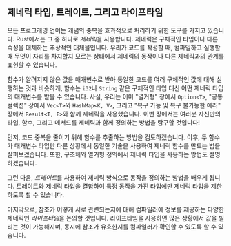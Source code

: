 ## 제네릭 타입, 트레이트, 그리고 라이프타임

모든 프로그래밍 언어는 개념의 중복을 효과적으로 처리하기 위한 도구를 가지고 있습니다. Rust에서는 그 중 하나로 *제네릭*을 사용합니다. 제네릭은 구체적인 타입이나 다른 속성을 대체하는 추상적인 대체물입니다. 우리가 코드를 작성할 때, 컴파일하고 실행할 때 무엇이 자리를 차지할지 모르는 상태에서 제네릭의 동작이나 다른 제네릭과의 관계를 표현할 수 있습니다.

함수가 알려지지 않은 값을 매개변수로 받아 동일한 코드를 여러 구체적인 값에 대해 실행하는 것과 비슷하게, 함수는 `i32`나 `String` 같은 구체적인 타입 대신 어떤 제네릭 타입의 매개변수를 받을 수 있습니다. 사실, 우리는 이미 "열거형" 장에서 `Option<T>`, "공통 컬렉션" 장에서 `Vec<T>`와 `HashMap<K, V>`, 그리고 "복구 가능 및 복구 불가능한 에러" 장에서 `Result<T, E>`와 함께 제네릭을 사용했습니다. 이번 장에서는 여러분 자신만의 타입, 함수, 그리고 메서드를 제네릭과 함께 정의하는 방법을 탐구할 것입니다!

먼저, 코드 중복을 줄이기 위해 함수를 추출하는 방법을 검토하겠습니다. 이후, 두 함수가 매개변수 타입만 다른 상황에서 동일한 기술을 사용하여 제네릭 함수를 만드는 법을 살펴보겠습니다. 또한, 구조체와 열거형 정의에서 제네릭 타입을 사용하는 방법도 설명하겠습니다.

그런 다음, *트레이트*를 사용하여 제네릭 방식으로 동작을 정의하는 방법을 배우게 됩니다. 트레이트와 제네릭 타입을 결합하여 특정 동작을 가진 타입에만 제네릭 타입을 제한하도록 할 수 있습니다.

마지막으로, 참조가 어떻게 서로 관련되는지에 대해 컴파일러에 정보를 제공하는 다양한 제네릭인 *라이프타임*을 논의할 것입니다. 라이프타임을 사용하면 많은 상황에서 값을 빌리는 것이 가능해지며, 동시에 참조가 유효한지를 컴파일러가 확인할 수 있도록 할 수 있습니다.